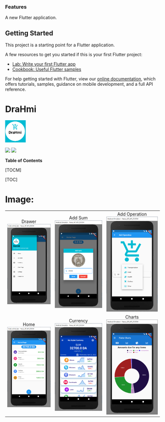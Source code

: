 ### Features

A new Flutter application.

## Getting Started

This project is a starting point for a Flutter application.

A few resources to get you started if this is your first Flutter project:

- [Lab: Write your first Flutter app](https://flutter.dev/docs/get-started/codelab)
- [Cookbook: Useful Flutter samples](https://flutter.dev/docs/cookbook)

For help getting started with Flutter, view our
[online documentation](https://flutter.dev/docs), which offers tutorials,
samples, guidance on mobile development, and a full API reference.

# DraHmi
![](https://github.com/djamelzerrouki/DraHmi/blob/master/assets/captur/logo_drahmi.PNG)

![](https://img.shields.io/badge/Datr-100-green) ![](https://img.shields.io/badge/flutter-100-brightgreen)


**Table of Contents**

[TOCM]

[TOC]

# Image:

<div style="text-align: center">
    <table>
        <tr>
            <td style="text-align: center">
              Drawer
                    <img src="https://github.com/djamelzerrouki/DraHmi/blob/master/assets/captur/Capture1.PNG" width="300"/>
           </td>            
            <td style="text-align: center">   
             Add Sum
                      <img src="https://github.com/djamelzerrouki/DraHmi/blob/master/assets/captur/Capture2.PNG" width="300"/>
            </td>
            <td style="text-align: center">
                         Add Operation
                     <img src="https://github.com/djamelzerrouki/DraHmi/blob/master/assets/captur/Capture3.PNG" width="300"/>
           </td>
      </tr>
      <tr>
            <td style="text-align: center">
              Home
                     <img src="https://github.com/djamelzerrouki/DraHmi/blob/master/assets/captur/Capture4.PNG" width="300"/>
            </td>    
            </td>
            <td style="text-align: center">
              Currency
                     <img src="https://github.com/djamelzerrouki/DraHmi/blob/master/assets/captur/Capture5.PNG" width="300"/>
            </td>
            <td style="text-align: center">
              Charts
                     <img src="https://github.com/djamelzerrouki/DraHmi/blob/master/assets/captur/Capture6.PNG" width="300"/>
            </td> 
      </tr>
      
      
  </table>
  </div>

